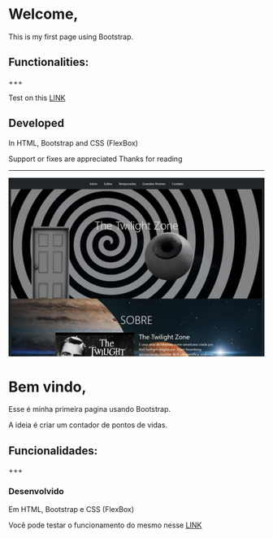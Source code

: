 # Welcome, 
This is my first page using Bootstrap.

## Functionalities:
+++

Test on this [LINK](https://felipeaguiarn.github.io/The-Twilight-Zone-fanpage/)

## Developed 
In HTML, Bootstrap and CSS (FlexBox)

 Support or fixes are appreciated
 Thanks for reading

___

![Image of WebPage-1](https://raw.githubusercontent.com/felipeaguiarn/The-Twilight-Zone-fanpage/main/Screenshot_2021-04-26%20The%20Twilight%20Zone.png)

# Bem vindo, 
Esse é minha primeira pagina usando Bootstrap. 

A ideia é criar um contador de pontos de vidas. 

## Funcionalidades:
+++

### Desenvolvido 
Em HTML, Bootstrap e CSS (FlexBox)

Você pode testar o funcionamento do mesmo nesse [LINK](https://felipeaguiarn.github.io/The-Twilight-Zone-fanpage/)


